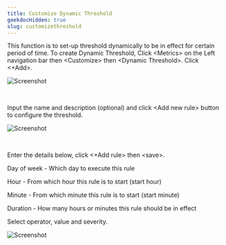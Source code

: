 ```yaml
---
title: Customize Dynamic Threshold
geekdocHidden: true
slug: customizethreshold
---
```


This function is to set-up threshold dynamically to be in effect for certain period of time.
To create Dynamic Threshold, Click \<Metrics> on the Left navigation bar then \<Customize> then \<Dynamic Threshold>. Click <+Add>.

![Screenshot](/cloud_vista/overview/images/dynamic1.png)

&nbsp;

Input the name and description (optional) and click \<Add new rule> button to configure the threshold.

![Screenshot](/cloud_vista/overview/images/dynamic2.png)

&nbsp;

Enter the details below, click <+Add rule> then \<save>.

Day of week - Which day to execute this rule

Hour - From which hour this rule is to start (start hour)

Minute - From which minute this rule is to start (start minute)

Duration - How many hours or minutes this rule should be in effect

Select operator, value and severity.

![Screenshot](/cloud_vista/overview/images/dynamic3.png)
